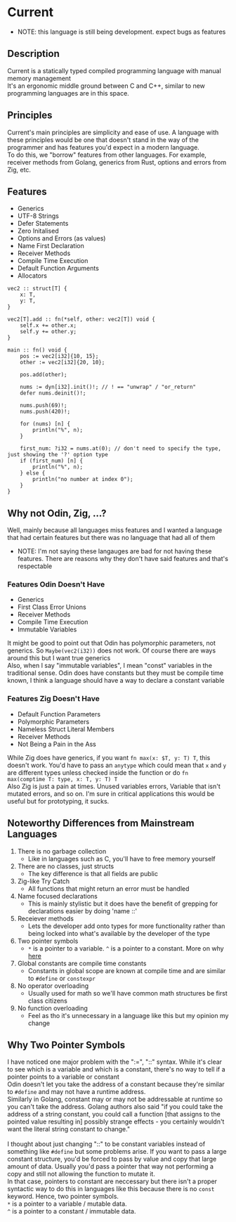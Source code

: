 # Current
- NOTE: this language is still being development. expect bugs as features<br>

## Description
Current is a statically typed compiled programming language with manual memory management<br>
It's an ergonomic middle ground between C and C++, similar to new programming languages are in this space.<br>

## Principles
Current's main principles are simplicity and ease of use. A language with these principles would be one that doesn't stand in the way of the programmer and has features you'd expect in a modern language.<br>
To do this, we "borrow" features from other languages. For example, receiver methods from Golang, generics from Rust, options and errors from Zig, etc.

## Features
- Generics
- UTF-8 Strings
- Defer Statements
- Zero Initalised
- Options and Errors (as values)
- Name First Declaration
- Receiver Methods
- Compile Time Execution
- Default Function Arguments
- Allocators

```odin
vec2 :: struct[T] {
    x: T,
    y: T,
}

vec2[T].add :: fn(*self, other: vec2[T]) void {
    self.x += other.x;
    self.y += other.y;
}

main :: fn() void {
    pos := vec2[i32]{10, 15};
    other := vec2[i32]{20, 10};

    pos.add(other);

    nums := dyn[i32].init()!; // ! == "unwrap" / "or_return"
    defer nums.deinit()!;

    nums.push(69)!;
    nums.push(420)!;

    for (nums) [n] {
        println("%", n);
    }

    first_num: ?i32 = nums.at(0); // don't need to specify the type, just showing the '?' option type
    if (first_num) [n] {
        println("%", n);
    } else {
        println("no number at index 0");
    }
}
```

## Why not Odin, Zig, ...?
Well, mainly because all languages miss features and I wanted a language that had certain features but there was no language that had all of them<br>
- NOTE: I'm not saying these langauges are bad for not having these features. There are reasons why they don't have said features and that's respectable

### Features Odin Doesn't Have
- Generics
- First Class Error Unions
- Receiver Methods
- Compile Time Execution
- Immutable Variables

It might be good to point out that Odin has polymorphic parameters, not generics. So `Maybe(vec2(i32))` does not work. Of course there are ways around this but I want true generics<br>
Also, when I say "immutable variables", I mean "const" variables in the traditional sense. Odin does have constants but they must be compile time known, I think a language should have a way to declare a constant variable

### Features Zig Doesn't Have
- Default Function Parameters
- Polymorphic Parameters
- Nameless Struct Literal Members
- Receiver Methods
- Not Being a Pain in the Ass

While Zig does have generics, if you want `fn max(x: $T, y: T) T`, this doesn't work. You'd have to pass an `anytype` which could mean that `x` and `y` are different types unless checked inside the function or do `fn max(comptime T: type, x: T, y: T) T`<br>
Also Zig is just a pain at times. Unused variables errors, Variable that isn't mutated errors, and so on. I'm sure in critical applications this would be useful but for prototyping, it sucks.

## Noteworthy Differences from Mainstream Languages
1. There is no garbage collection
    - Like in languages such as C, you'll have to free memory yourself
1. There are no classes, just structs
    - The key difference is that all fields are public
1. Zig-like Try Catch
    - All functions that might return an error must be handled
1. Name focused declarations
    - This is mainly stylistic but it does have the benefit of grepping for declarations easier by doing 'name ::'
1. Receiever methods
    - Lets the developer add onto types for more functionality rather than being locked into what's available by the developer of the type
1. Two pointer symbols
    - `*` is a pointer to a variable. `^` is a pointer to a constant. More on why <a href="#why-two-pointer-symbols">here</a>
1. Global constants are compile time constants
    - Constants in global scope are known at compile time and are similar to `#define` or `constexpr`
1. No operator overloading
    - Usually used for math so we'll have common math structures be first class citizens
1. No function overloading
    - Feel as tho it's unnecessary in a language like this but my opinion my change

## Why Two Pointer Symbols
I have noticed one major problem with the ":=", "::" syntax. While it's clear to see which is a variable and which is a constant, there's no way to tell if a pointer points to a variable or constant<br>
Odin doesn't let you take the address of a constant because they're similar to `#define` and may not have a runtime address.<br>
Similarly in Golang, constant may or may not be addressable at runtime so you can't take the address. Golang authors also said "if you could take the address of a string constant, you could call a function [that assigns to the pointed value resulting in] possibly strange effects - you certainly wouldn't want the literal string constant to change."<br>
<br>
I thought about just changing "::" to be constant variables instead of something like `#define` but some problems arise. If you want to pass a large constant structure, you'd be forced to pass by value and copy that large amount of data. Usually you'd pass a pointer that way not performing a copy and still not allowing the function to mutate it.<br>
In that case, pointers to constant are neccessary but there isn't a proper syntactic way to do this in languages like this because there is no `const` keyword. Hence, two pointer symbols.<br>
`*` is a pointer to a variable / mutable data.<br>
`^` is a pointer to a constant / immutable data.<br>

